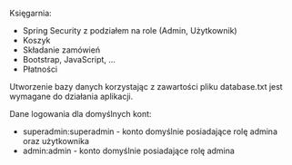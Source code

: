 Księgarnia:
- Spring Security z podziałem na role (Admin, Użytkownik)
- Koszyk
- Składanie zamówień
- Bootstrap, JavaScript, ...
- Płatności


Utworzenie bazy danych korzystając z zawartości pliku database.txt jest wymagane do działania aplikacji.


Dane logowania dla domyślnych kont:
- superadmin:superadmin - konto domyślnie posiadające rolę admina oraz użytkownika
- admin:admin - konto domyślnie posiadające rolę admina
